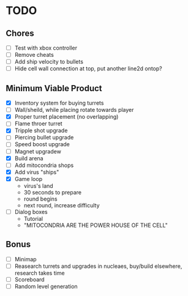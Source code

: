 # TODO

## Chores

- [ ] Test with xbox controller
- [ ] Remove cheats
- [ ] Add ship velocity to bullets
- [ ] Hide cell wall connection at top, put another line2d ontop?

## Minimum Viable Product

- [x] Inventory system for buying turrets
- [ ] Wall/sheild, while placing rotate towards player
- [x] Proper turret placement (no overlapping)
- [ ] Flame throer turret
- [x] Tripple shot upgrade
- [ ] Piercing bullet upgrade
- [ ] Speed boost upgrade
- [ ] Magnet upgradew
- [x] Build arena
- [ ] Add mitocondria shops
- [x] Add virus "ships"
- [x] Game loop
    - virus's land
    - 30 seconds to prepare
    - round begins
    - next round, increase difficulty
- [ ] Dialog boxes
    - Tutorial
    - "MITOCONDRIA ARE THE POWER HOUSE OF THE CELL"

## Bonus

- [ ] Minimap
- [ ] Reasearch turrets and upgrades in nucleaes, buy/build elsewhere, research takes time
- [ ] Scoreboard
- [ ] Random level generation